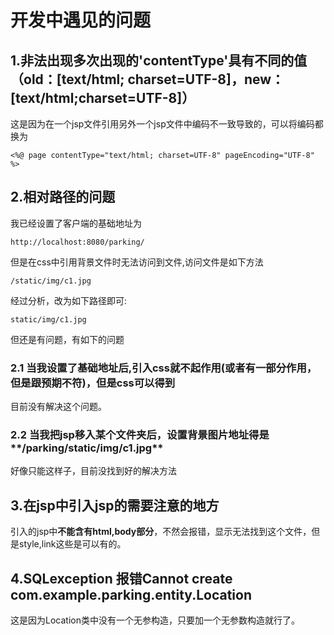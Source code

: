 # 开发中遇见的问题

## 1.非法出现多次出现的'contentType'具有不同的值（old：[text/html; charset=UTF-8]，new：[text/html;charset=UTF-8]）

这是因为在一个jsp文件引用另外一个jsp文件中编码不一致导致的，可以将编码都换为

```
<%@ page contentType="text/html; charset=UTF-8" pageEncoding="UTF-8" %>
```

## 2.相对路径的问题

我已经设置了客户端的基础地址为

```
http://localhost:8080/parking/
```

但是在css中引用背景文件时无法访问到文件,访问文件是如下方法

```
/static/img/c1.jpg
```

经过分析，改为如下路径即可:

```
static/img/c1.jpg
```

但还是有问题，有如下的问题

### 2.1 当我设置了基础地址后,引入css就不起作用(或者有一部分作用，但是跟预期不符)，但是css可以得到

目前没有解决这个问题。

### 2.2 当我把jsp移入某个文件夹后，设置背景图片地址得是**/parking/static/img/c1.jpg**

好像只能这样子，目前没找到好的解决方法

## 3.在jsp中引入jsp的需要注意的地方

引入的jsp中**不能含有html,body部分**，不然会报错，显示无法找到这个文件，但是style,link这些是可以有的。

## 4.SQLexception 报错Cannot create com.example.parking.entity.Location

这是因为Location类中没有一个无参构造，只要加一个无参数构造就行了。

